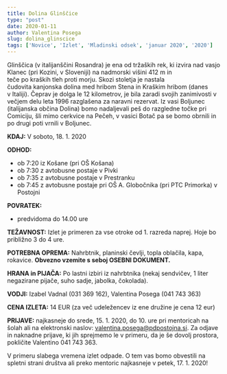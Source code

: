 ```yaml
---
title: Dolina Glinščice
type: "post"
date: 2020-01-11
author: Valentina Posega
slug: dolina_glinscice
tags: ['Novice', 'Izlet', 'Mladinski odsek', 'januar 2020', '2020']
---
```


Glinščica (v italijanščini Rosandra) je ena od tržaških rek, ki izvira nad vasjo
Klanec (pri Kozini, v Sloveniji) na nadmorski višini 412 m in teče po kraških tleh
proti morju. Skozi stoletja je nastala čudovita kanjonska dolina med hribom
Stena in Kraškim hribom (danes v Italiji). Čeprav je dolga le 12 kilometrov, je bila
zaradi svojih zanimivosti v večjem delu leta 1996 razglašena za naravni rezervat.
Iz vasi Boljunec (italijanska občina Dolina) bomo nadaljevali peš do razgledne točke
pri Comiciju, šli mimo cerkvice na Pečeh, v vasici Botač pa se bomo obrnili in po
drugi poti vrnili v Boljunec.

**KDAJ:** V soboto, 18. 1. 2020

**ODHOD:**

- ob 7:20 iz Košane (pri OŠ Košana)
- ob 7:30 z avtobusne postaje v Pivki
- ob 7:35 z avtobusne postaje v Prestranku
- ob 7:45 z avtobusne postaje pri OŠ A. Globočnika (pri PTC Primorka) v Postojni

**POVRATEK:**

- predvidoma do 14.00 ure

**TEŽAVNOST:** Izlet je primeren za vse otroke od 1. razreda naprej. Hoje bo približno 3 do 4 ure.

**POTREBNA OPREMA:** Nahrbtnik, planinski čevlji, topla oblačila, kapa, rokavice. **Obvezno vzemite s seboj OSEBNI DOKUMENT.**

**HRANA in PIJAČA:** Po lastni izbiri iz nahrbtnika (nekaj sendvičev, 1 liter negazirane pijače, suho sadje, jabolka, čokolada).

**VODJI:** Izabel Vadnal (031 369 162), Valentina Posega (041 743 363)

**CENA IZLETA:** 14 EUR (za več udeležencev iz ene družine je cena 12 eur)

**PRIJAVE:** najkasneje do srede, 15. 1. 2020, do 10. ure pri mentoricah na šolah ali
na elektronski naslov: valentina.posega@pdpostojna.si. Za odjave in naknadne
prijave, ki jih sprejmemo le v primeru, da je še dovolj prostora, pokličite Valentino
041 743 363.

V primeru slabega vremena izlet odpade. O tem vas bomo obvestili na spletni strani
društva ali preko mentoric najkasneje v petek, 17. 1. 2020!